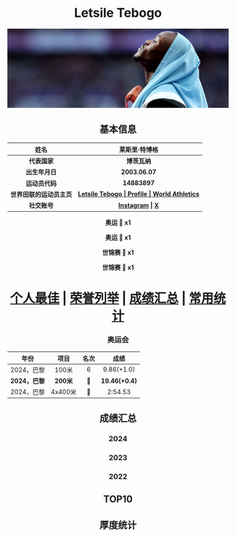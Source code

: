 <div align = 'center'>

# Letsile Tebogo

![Letsile-Tebogo](Picture.jpg)

## 基本信息

|           姓名           |                        莱斯里·特博格                         |
| :----------------------: | :----------------------------------------------------------: |
|       **代表国家**       |                         **博茨瓦纳**                         |
|      **出生年月日**      |                        **2003.06.07**                        |
|      **运动员代码**      |                         **14883897**                         |
| **世界田联的运动员主页** | **[Letsile Tebogo \| Profile \| World Athletics](https://worldathletics.org/athletes/botswana/letsile-tebogo-14883897)** |
|       **社交账号**       | **[Instagram](https://www.instagram.com/tebogo_letsile_/) \| [X](https://x.com/tebogo_letsile_)** |

**奥运 :1st_place_medal: x1**

**奥运 :2nd_place_medal: x1**

**世锦赛 :2nd_place_medal: x1**

**世锦赛 :3rd_place_medal: x1**

# [个人最佳](./Personal-Best.md) \| [荣誉列举](./Honors.md) \| [成绩汇总](./Results.md) \| [常用统计](./Stats.md)

### 奥运会

|      年份      |   项目    |       名次        |      成绩       |
| :------------: | :-------: | :---------------: | :-------------: |
|   2024，巴黎   |   100米   |         6         |   9.86(+1.0)    |
| **2024，巴黎** | **200米** |       **🥇**       | **19.46(+0.4)** |
|   2024，巴黎   |  4x400米  | :2nd_place_medal: |     2:54.53     |

## 成绩汇总

### 2024

### 2023

### 2022

## TOP10

## 厚度统计

</div>